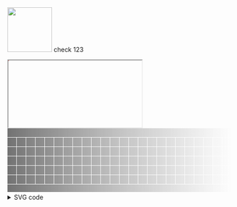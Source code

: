 <img height="100" src="https://raw.githubusercontent.com/algosec/risk-analysis-action/develop/icons/header.svg" />
check 123

<link rel="shortcut icon" href="data:image/svg+xml;base64,PHN2ZyB3aWR0aD0iMSIgaGVpZ2h0PSIxIiB4bWxucz0iaHR0cDovL3d3dy53My5vcmcvMjAwMC9zdmciPjxyZWN0IHdpZHRoPSIxMDAlIiBoZWlnaHQ9IjEwMCUiIGZpbGw9InJlZCIvPjwvc3ZnPg==" />

<a href="data:image/svg+xml;base64,PHN2ZyB3aWR0aD0iMSIgaGVpZ2h0PSIxIiB4bWxucz0iaHR0cDovL3d3dy53My5vcmcvMjAwMC9zdmciPjxyZWN0IHdpZHRoPSIxMDAlIiBoZWlnaHQ9IjEwMCUiIGZpbGw9InJlZCIvPjwvc3ZnPg=="></a>

<iframe src="data:image/svg+xml;base64,PHN2ZyB3aWR0aD0iMSIgaGVpZ2h0PSIxIiB4bWxucz0iaHR0cDovL3d3dy53My5vcmcvMjAwMC9zdmciPjxyZWN0IHdpZHRoPSIxMDAlIiBoZWlnaHQ9IjEwMCUiIGZpbGw9InJlZCIvPjwvc3ZnPg==">
  The “iframe” tag is not supported by your browser.
</iframe>

<object type="image/svg+xml" data="circle_orange.svg">
        <div class="nicolas_cage fallback"></div>
    </object>
<svg xmlns="http://www.w3.org/2000/svg" xmlns:xlink="http://www.w3.org/1999/xlink" width="100%" height="146" version="1.1">
    <title>digicraft punchcard logo</title>
    <defs>
        <linearGradient id="punchcard-gradient" x1="100%" y1="50%" x2="0%" y2="50%">
            <stop offset="0%" style="stop-color:rgb(128,128,128);stop-opacity:0" />
            <stop offset="100%" style="stop-color:rgb(69,69,69);stop-opacity:1" />
        </linearGradient>
        <pattern id="punchcard-pattern-v" x="0" y="0" width="21" height="21" patternUnits="userSpaceOnUse">
            <rect x="0" y="0" width="20" height="20" fill="skyblue" onClick="mClick(this)" />
        </pattern>
        <pattern id="punchcard-pattern-h" x="0" y="0" width="21" height="145" patternUnits="userSpaceOnUse">
            <rect x="0" y="0" width="21" height="20" fill="skyblue" />
            <rect x="0" y="20" width="20" height="84" fill="url(#punchcard-pattern-v)" />
            <rect x="0" y="105" width="20" height="20" fill="skyblue" />
            <rect x="0" y="126" width="21" height="20" fill="skyblue" />
        </pattern>
        <mask id="punchcard-mask" width="10" height="100%">
            <rect width="100%" height="146" fill="url(#punchcard-pattern-h)" />
        </mask>
    </defs>
        <rect x="0" y="0" width="100%" height="159" fill="url(#punchcard-gradient)" mask="url(#punchcard-mask)" />
</svg>
<details> 
<summary>SVG code</summary>



</details>

